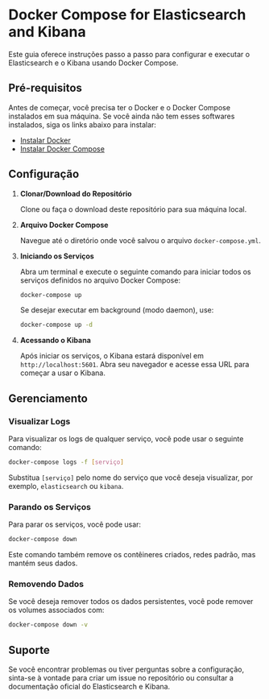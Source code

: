 
# Docker Compose for Elasticsearch and Kibana

Este guia oferece instruções passo a passo para configurar e executar o Elasticsearch e o Kibana usando Docker Compose.

## Pré-requisitos

Antes de começar, você precisa ter o Docker e o Docker Compose instalados em sua máquina. Se você ainda não tem esses softwares instalados, siga os links abaixo para instalar:

- [Instalar Docker](https://docs.docker.com/get-docker/)
- [Instalar Docker Compose](https://docs.docker.com/compose/install/)

## Configuração

1. **Clonar/Download do Repositório**

   Clone ou faça o download deste repositório para sua máquina local.

2. **Arquivo Docker Compose**

   Navegue até o diretório onde você salvou o arquivo `docker-compose.yml`.

3. **Iniciando os Serviços**

   Abra um terminal e execute o seguinte comando para iniciar todos os serviços definidos no arquivo Docker Compose:

   ```bash
   docker-compose up
   ```

   Se desejar executar em background (modo daemon), use:

   ```bash
   docker-compose up -d
   ```

4. **Acessando o Kibana**

   Após iniciar os serviços, o Kibana estará disponível em `http://localhost:5601`. Abra seu navegador e acesse essa URL para começar a usar o Kibana.

## Gerenciamento

### Visualizar Logs

Para visualizar os logs de qualquer serviço, você pode usar o seguinte comando:

```bash
docker-compose logs -f [serviço]
```

Substitua `[serviço]` pelo nome do serviço que você deseja visualizar, por exemplo, `elasticsearch` ou `kibana`.

### Parando os Serviços

Para parar os serviços, você pode usar:

```bash
docker-compose down
```

Este comando também remove os contêineres criados, redes padrão, mas mantém seus dados.

### Removendo Dados

Se você deseja remover todos os dados persistentes, você pode remover os volumes associados com:

```bash
docker-compose down -v
```

## Suporte

Se você encontrar problemas ou tiver perguntas sobre a configuração, sinta-se à vontade para criar um issue no repositório ou consultar a documentação oficial do Elasticsearch e Kibana.
